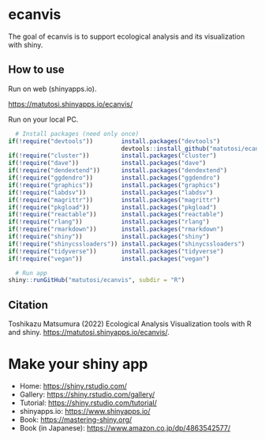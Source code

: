 
# ecanvis

The goal of ecanvis is to support ecological analysis and its
visualization with shiny.

## How to use

Run on web (shinyapps.io).

<https://matutosi.shinyapps.io/ecanvis/>

Run on your local PC.

``` r
  # Install packages (need only once)
if(!require("devtools"))        install.packages("devtools")
                                devtools::install_github("matutosi/ecan", force = TRUE)
if(!require("cluster"))         install.packages("cluster")
if(!require("dave"))            install.packages("dave")
if(!require("dendextend"))      install.packages("dendextend")
if(!require("ggdendro"))        install.packages("ggdendro")
if(!require("graphics"))        install.packages("graphics")
if(!require("labdsv"))          install.packages("labdsv")
if(!require("magrittr"))        install.packages("magrittr")
if(!require("pkgload"))         install.packages("pkgload")
if(!require("reactable"))       install.packages("reactable")
if(!require("rlang"))           install.packages("rlang")
if(!require("rmarkdown"))       install.packages("rmarkdown")
if(!require("shiny"))           install.packages("shiny")
if(!require("shinycssloaders")) install.packages("shinycssloaders")
if(!require("tidyverse"))       install.packages("tidyverse")
if(!require("vegan"))           install.packages("vegan")

  # Run app
shiny::runGitHub("matutosi/ecanvis", subdir = "R")
```

## Citation

Toshikazu Matsumura (2022) Ecological Analysis Visualization tools with
R and shiny. <https://matutosi.shinyapps.io/ecanvis/>.

# Make your shiny app

-   Home: <https://shiny.rstudio.com/>
-   Gallery: <https://shiny.rstudio.com/gallery/>
-   Tutorial: <https://shiny.rstudio.com/tutorial/>
-   shinyapps.io: <https://www.shinyapps.io/>
-   Book: <https://mastering-shiny.org/>
-   Book (in Japanese): <https://www.amazon.co.jp/dp/4863542577/>
